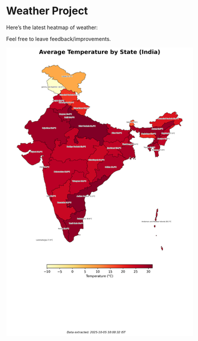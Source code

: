 # Weather Project

Here’s the latest heatmap of weather:

Feel free to leave feedback/improvements.

![India Heatmap](docs/assets/india_heatmap.png?v=E1F46A)
